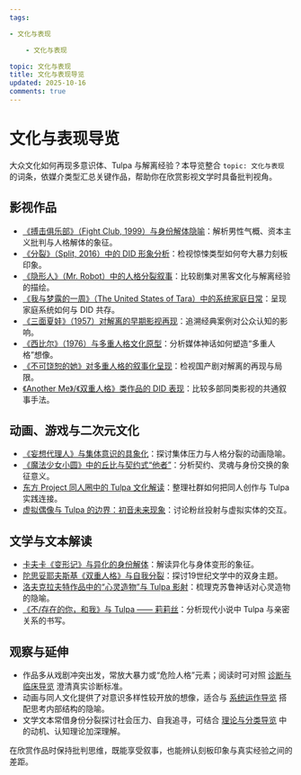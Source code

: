 ```yaml
---
tags:

- 文化与表现

    - 文化与表现

topic: 文化与表现
title: 文化与表现导览
updated: 2025-10-16
comments: true
---
```


# 文化与表现导览

大众文化如何再现多意识体、Tulpa 与解离经验？本导览整合 `topic: 文化与表现` 的词条，依媒介类型汇总关键作品，帮助你在欣赏影视文学时具备批判视角。

## 影视作品

- [《搏击俱乐部》（Fight Club, 1999）与身份解体隐喻](Fight-Club-1999-Identity-Metaphor.md)：解析男性气概、资本主义批判与人格解体的象征。
- [《分裂》（Split, 2016）中的 DID 形象分析](Split-2016-DID-Representation.md)：检视惊悚类型如何夸大暴力刻板印象。
- [《隐形人》（Mr. Robot）中的人格分裂叙事](Mr-Robot-DID-Narrative.md)：比较剧集对黑客文化与解离经验的描绘。
- [《我与梦露的一周》（The United States of Tara）中的系统家庭日常](United-States-Of-Tara-System-Daily-Life.md)：呈现家庭系统如何与 DID 共存。
- [《三面夏娃》（1957）对解离的早期影视再现](Three-Faces-Of-Eve-1957-Dissociation.md)：追溯经典案例对公众认知的影响。
- [《西比尔》（1976）与多重人格文化原型](Sybil-1976-Cultural-Prototype.md)：分析媒体神话如何塑造“多重人格”想像。
- [《不可饶恕的她》对多重人格的叙事化呈现](Bu-Ke-Raoshu-De-Ta-Multiplicity-Narrative.md)：检视国产剧对解离的再现与局限。
- [《Another Me》/《双重人格》类作品的 DID 表现](Another-Me-DID-Depictions.md)：比较多部同类影视的共通叙事手法。

## 动画、游戏与二次元文化

- [《妄想代理人》与集体意识的具象化](Paranoia-Agent-Collective-Consciousness.md)：探讨集体压力与人格分裂的动画隐喻。
- [《魔法少女小圆》中的丘比与契约式“他者”](Madoka-Magica-Kyubey-Otherness.md)：分析契约、灵魂与身份交换的象征意义。
- [东方 Project 同人圈中的 Tulpa 文化解读](Touhou-Tulpa-Fandom.md)：整理社群如何把同人创作与 Tulpa 实践连接。
- [虚拟偶像与 Tulpa 的边界：初音未来现象](Hatsune-Miku-Virtual-Idol-Tulpa-Boundary.md)：讨论粉丝投射与虚拟实体的交互。

## 文学与文本解读

- [卡夫卡《变形记》与异化的身份解体](Kafka-Metamorphosis-Identity-Dissolution.md)：解读异化与身体变形的象征。
- [陀思妥耶夫斯基《双重人格》与自我分裂](Dostoevsky-The-Double-Self-Division.md)：探讨19世纪文学中的双身主题。
- [洛夫克拉夫特作品中的“心灵造物”与 Tulpa 影射](Lovecraft-Tulpa-Motifs.md)：梳理克苏鲁神话对心灵造物的隐喻。
- [《不/存在的你，和我》与 Tulpa —— 莉莉丝](Nonexistent-You-And-Me-Tulpa-Lilith.md)：分析现代小说中 Tulpa 与亲密关系的书写。

## 观察与延伸

- 作品多从戏剧冲突出发，常放大暴力或“危险人格”元素；阅读时可对照 [诊断与临床导览](Clinical-Diagnosis-Guide.md) 澄清真实诊断标准。
- 动画与同人文化提供了对意识多样性较开放的想像，适合与 [系统运作导览](System-Operations-Guide.md) 搭配思考内部结构的隐喻。
- 文学文本常借身份分裂探讨社会压力、自我追寻，可结合 [理论与分类导览](Theory-Classification-Guide.md) 中的动机、认知理论加深理解。

在欣赏作品时保持批判思维，既能享受叙事，也能辨认刻板印象与真实经验之间的差距。
